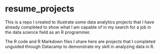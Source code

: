 # resume_projects
This is a repo I created to illustrate some data analytics projects that I have already completed to show what 
I am capable of in my search for a job in the data science field as an R programmer.

The R code and R Markdown files I share here are projects that I completed unguided through Datacamp
to demonstrate my skill in analyzing data in R.
